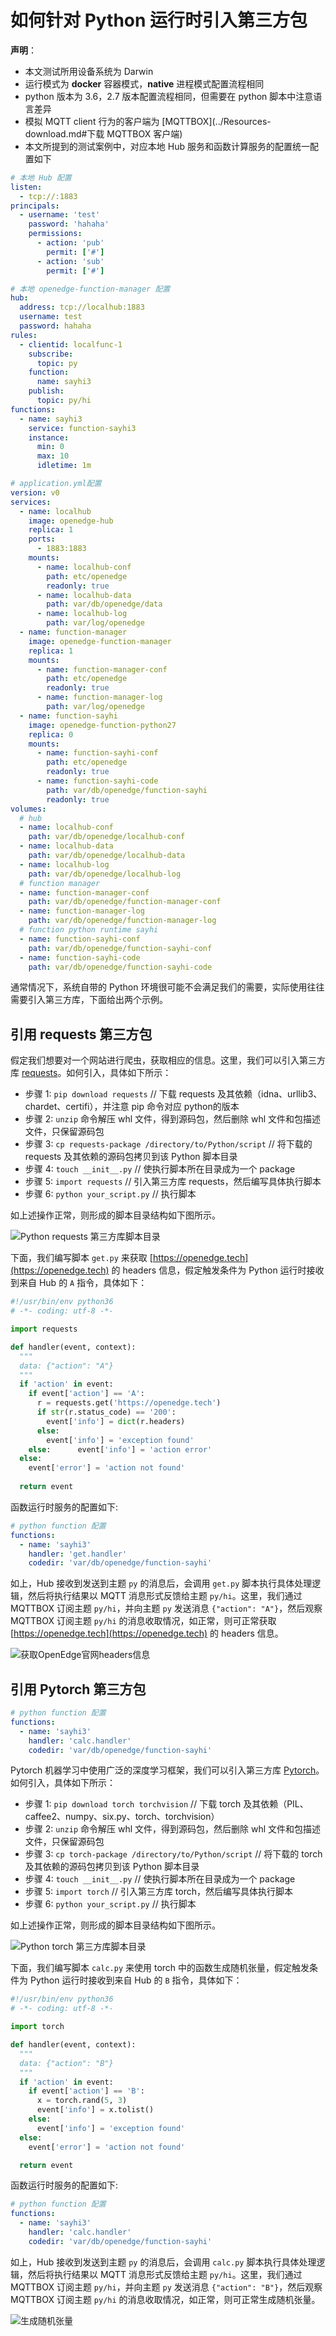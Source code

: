 # 如何针对 Python 运行时引入第三方包

**声明**：

- 本文测试所用设备系统为 Darwin
- 运行模式为 **docker** 容器模式，**native** 进程模式配置流程相同
- python 版本为 3.6，2.7 版本配置流程相同，但需要在 python 脚本中注意语言差异
- 模拟 MQTT client 行为的客户端为 [MQTTBOX](../Resources-download.md#下载 MQTTBOX 客户端)
- 本文所提到的测试案例中，对应本地 Hub 服务和函数计算服务的配置统一配置如下

```yaml
# 本地 Hub 配置
listen:
  - tcp://:1883
principals:
  - username: 'test'
    password: 'hahaha'
    permissions:
      - action: 'pub'
        permit: ['#']
      - action: 'sub'
        permit: ['#']

# 本地 openedge-function-manager 配置
hub:
  address: tcp://localhub:1883
  username: test
  password: hahaha
rules:
  - clientid: localfunc-1
    subscribe:
      topic: py
    function:
      name: sayhi3
    publish:
      topic: py/hi
functions:
  - name: sayhi3
    service: function-sayhi3
    instance:
      min: 0
      max: 10
      idletime: 1m

# application.yml配置
version: v0
services:
  - name: localhub
    image: openedge-hub
    replica: 1
    ports:
      - 1883:1883
    mounts:
      - name: localhub-conf
        path: etc/openedge
        readonly: true
      - name: localhub-data
        path: var/db/openedge/data
      - name: localhub-log
        path: var/log/openedge
  - name: function-manager
    image: openedge-function-manager
    replica: 1
    mounts:
      - name: function-manager-conf
        path: etc/openedge
        readonly: true
      - name: function-manager-log
        path: var/log/openedge
  - name: function-sayhi
    image: openedge-function-python27
    replica: 0
    mounts:
      - name: function-sayhi-conf
        path: etc/openedge
        readonly: true
      - name: function-sayhi-code
        path: var/db/openedge/function-sayhi
        readonly: true
volumes:
  # hub
  - name: localhub-conf
    path: var/db/openedge/localhub-conf
  - name: localhub-data
    path: var/db/openedge/localhub-data
  - name: localhub-log
    path: var/db/openedge/localhub-log
  # function manager
  - name: function-manager-conf
    path: var/db/openedge/function-manager-conf
  - name: function-manager-log
    path: var/db/openedge/function-manager-log
  # function python runtime sayhi
  - name: function-sayhi-conf
    path: var/db/openedge/function-sayhi-conf
  - name: function-sayhi-code
    path: var/db/openedge/function-sayhi-code
```

通常情况下，系统自带的 Python 环境很可能不会满足我们的需要，实际使用往往需要引入第三方库，下面给出两个示例。

## 引用 requests 第三方包

假定我们想要对一个网站进行爬虫，获取相应的信息。这里，我们可以引入第三方库 [requests](https://pypi.org/project/requests)。如何引入，具体如下所示：

- 步骤 1: `pip download requests` // 下载 requests 及其依赖（idna、urllib3、chardet、certifi），并注意 pip 命令对应 python的版本 
- 步骤 2: `unzip` 命令解压 whl 文件，得到源码包，然后删除 whl 文件和包描述文件，只保留源码包
- 步骤 3: `cp requests-package /directory/to/Python/script` // 将下载的 requests 及其依赖的源码包拷贝到该 Python 脚本目录
- 步骤 4: `touch __init__.py` // 使执行脚本所在目录成为一个 package
- 步骤 5: `import requests` // 引入第三方库 requests，然后编写具体执行脚本
- 步骤 6: `python your_script.py` // 执行脚本

如上述操作正常，则形成的脚本目录结构如下图所示。

![Python requests 第三方库脚本目录](../../images/customize/python-third-lib-dir-requests.png)

下面，我们编写脚本 `get.py` 来获取 [https://openedge.tech](https://openedge.tech) 的 headers 信息，假定触发条件为 Python 运行时接收到来自 Hub 的 `A` 指令，具体如下：

```python
#!/usr/bin/env python36
# -*- coding: utf-8 -*-

import requests

def handler(event, context):
  """
  data: {"action": "A"}
  """
  if 'action' in event:
    if event['action'] == 'A':
      r = requests.get('https://openedge.tech')
      if str(r.status_code) == '200':
        event['info'] = dict(r.headers)
      else:
        event['info'] = 'exception found'
    else:      event['info'] = 'action error'
  else:
    event['error'] = 'action not found'
    
  return event
```

函数运行时服务的配置如下:

```yaml
# python function 配置
functions:
  - name: 'sayhi3'
    handler: 'get.handler'
    codedir: 'var/db/openedge/function-sayhi'
```

如上，Hub 接收到发送到主题 `py` 的消息后，会调用 `get.py` 脚本执行具体处理逻辑，然后将执行结果以 MQTT 消息形式反馈给主题 `py/hi`。这里，我们通过 MQTTBOX 订阅主题 `py/hi`，并向主题 `py` 发送消息 `{"action": "A"}`，然后观察 MQTTBOX 订阅主题 `py/hi` 的消息收取情况，如正常，则可正常获取 [https://openedge.tech](https://openedge.tech) 的 headers 信息。

![获取OpenEdge官网headers信息](../../images/customize/write-python-script-third-lib-requests.png)

## 引用 Pytorch 第三方包

```yaml
# python function 配置
functions:
  - name: 'sayhi3'
    handler: 'calc.handler'
    codedir: 'var/db/openedge/function-sayhi'
```

Pytorch 机器学习中使用广泛的深度学习框架，我们可以引入第三方库 [Pytorch](https://pytorch.org/)。如何引入，具体如下所示：

- 步骤 1: `pip download torch torchvision` // 下载 torch 及其依赖（PIL、caffee2、numpy、six.py、torch、torchvision）
- 步骤 2: `unzip` 命令解压 whl 文件，得到源码包，然后删除 whl 文件和包描述文件，只保留源码包
- 步骤 3: `cp torch-package /directory/to/Python/script` // 将下载的 torch 及其依赖的源码包拷贝到该 Python 脚本目录
- 步骤 4: `touch __init__.py` // 使执行脚本所在目录成为一个 package
- 步骤 5: `import torch` // 引入第三方库 torch，然后编写具体执行脚本
- 步骤 6: `python your_script.py` // 执行脚本

如上述操作正常，则形成的脚本目录结构如下图所示。

![Python torch 第三方库脚本目录](../../images/customize/python-third-lib-dir-torch.png)

下面，我们编写脚本 `calc.py` 来使用 torch 中的函数生成随机张量，假定触发条件为 Python 运行时接收到来自 Hub 的 `B` 指令，具体如下：

```python
#!/usr/bin/env python36
# -*- coding: utf-8 -*-

import torch

def handler(event, context):
  """
  data: {"action": "B"}
  """
  if 'action' in event:
    if event['action'] == 'B':
      x = torch.rand(5, 3)
      event['info'] = x.tolist()
    else:
      event['info'] = 'exception found'
  else:
    event['error'] = 'action not found'

  return event
```

函数运行时服务的配置如下:

```yaml
# python function 配置
functions:
  - name: 'sayhi3'
    handler: 'calc.handler'
    codedir: 'var/db/openedge/function-sayhi'
```

如上，Hub 接收到发送到主题 `py` 的消息后，会调用 `calc.py` 脚本执行具体处理逻辑，然后将执行结果以 MQTT 消息形式反馈给主题 `py/hi`。这里，我们通过 MQTTBOX 订阅主题 `py/hi`，并向主题 `py` 发送消息 `{"action": "B"}`，然后观察 MQTTBOX 订阅主题 `py/hi` 的消息收取情况，如正常，则可正常生成随机张量。

![生成随机张量](../../images/customize/write-python-script-third-lib-torch.png)